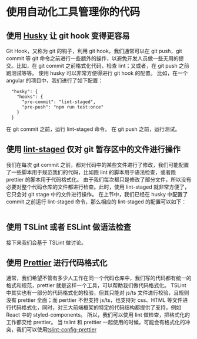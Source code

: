 # 使用自动化工具管理你的代码

## 使用 [Husky](https://github.com/typicode/husky) 让 git hook 变得更容易
Git Hook，又称为 git 的钩子，利用 git hook，我们通常可以在 git push，git commit 等 git 命令之前进行一些额外的操作，以避免开发人员做一些无用的提交。比如，在 git commit 之前格式化代码，检查 lint；又或者，在 git push 之前跑测试等等。
使用 husky 可以非常方便得进行 git hook 的配置。
比如，在一个 angular 的项目中，我们进行了如下配置：
```
  "husky": {
    "hooks": {
      "pre-commit": "lint-staged",
      "pre-push": "npm run test:once"
    }
  }
```
在 git commit 之前，运行 lint-staged 命令。
在 git push 之前，运行测试。

## 使用 [lint-staged](https://github.com/okonet/lint-staged) 仅对 git 暂存区中的文件进行操作
我们在每次 git commit 之前，都对代码中的某些文件进行了修改，我们可能配置了一些脚本用于规范我们的代码，比如跑 lint 的脚本用于语法检查，或者跑 prettier 的脚本用于代码格式化。
由于我们每次都只是修改了部分文件，所以没有必要对整个代码仓库的文件都进行检查。此时，使用 lint-staged 就非常方便了，它只会对 git stage 中的文件进行操作。
在上节中，我们已经在 husky 中配置了 commit 之前运行 lint-staged 命令，那么相应的 lint-staged 的配置可以如下：
```
```

## 使用 TSLint 或者 ESLint 做语法检查
接下来我们会基于 TSLint 做讨论。


## 使用 [Prettier](https://prettier.io/) 进行代码格式化
通常，我们希望不管有多少人工作在同一个代码仓库中，我们写的代码都有统一的格式和规范，prettier 就是这样一个工具，可以帮助我们做代码格式化。
TSLint 中其实也有一部分的代码格式化的校验，但其只能对 js/ts 文件进行校验，且规则没有 prettier 全面；而 perttier 不但支持 js/ts，也支持对 css、HTML 等文件进行代码格式化，同时，对三大前端框架的特定的代码结构都提供了支持，例如 React 中的 styled-components。
所以，我们可以使用 lint 做检查，把格式化的工作都交给 prettier。
当 tslint 和 prettier 一起使用的时候，可能会有格式化的冲突，我们可以使用[tslint-config-prettier](https://github.com/prettier/tslint-config-prettier)
